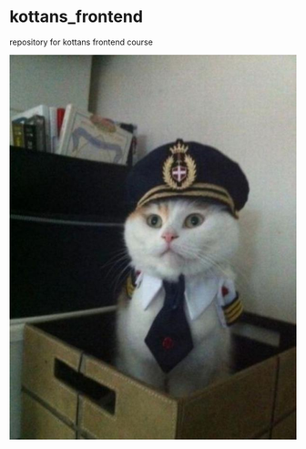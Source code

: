 # kottans_frontend
repository for kottans frontend course

![captain kitty](https://github.com/murzikq/kottans_frontend/blob/master/jpg/captainkitty.jpg?raw=true)

